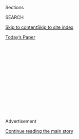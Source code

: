 <div id="app">

<div>

<div>

<div>

<div class="NYTAppHideMasthead css-1q2w90k e1suatyy0">

<div class="section css-ui9rw0 e1suatyy2">

<div class="css-eph4ug er09x8g0">

<div class="css-6n7j50">

</div>

<span class="css-1dv1kvn">Sections</span>

<div class="css-10488qs">

<span class="css-1dv1kvn">SEARCH</span>

</div>

[Skip to content](#site-content)[Skip to site
index](#site-index)

</div>

<div class="css-10698na e1huz5gh0">

</div>

</div>

<div id="masthead-bar-one" class="section hasLinks css-15hmgas e1csuq9d3">

<div class="css-uqyvli e1csuq9d0">

</div>

<div class="css-1uqjmks e1csuq9d1">

</div>

<div class="css-9e9ivx">

[](https://myaccount.nytimes3xbfgragh.onion/auth/login?response_type=cookie&client_id=vi)

</div>

<div class="css-1bvtpon e1csuq9d2">

[Today’s
Paper](https://www.nytimes3xbfgragh.onion/section/todayspaper)

</div>

</div>

</div>

</div>

<div data-aria-hidden="false">

<div id="site-content" data-role="main">

<div>

<div class="css-1aor85t" style="opacity:0.000000001;z-index:-1;visibility:hidden">

<div class="css-1hqnpie">

<div class="css-epjblv">

<span class="css-17xtcya">[Opinion](/section/opinion)</span><span class="css-x15j1o">|</span><span class="css-fwqvlz">When
New York City Was the Capital of American
Communism</span>

</div>

<div class="css-k008qs">

<div class="css-1iwv8en">

<span class="css-18z7m18"></span>

<div>

</div>

</div>

<span class="css-1n6z4y">https://nyti.ms/2gUUaz4</span>

<div class="css-1705lsu">

<div class="css-4xjgmj">

<div class="css-4skfbu" data-role="toolbar" data-aria-label="Social Media Share buttons, Save button, and Comments Panel with current comment count" data-testid="share-tools">

  - 
  - 
  - 
  - 
    
    <div class="css-6n7j50">
    
    </div>

  - 

</div>

</div>

</div>

</div>

</div>

</div>

<div id="NYT_TOP_BANNER_REGION" class="css-13pd83m">

</div>

<div id="top-wrapper" class="css-1sy8kpn">

<div id="top-slug" class="css-l9onyx">

Advertisement

</div>

[Continue reading the main
story](#after-top)

<div class="ad top-wrapper" style="text-align:center;height:100%;display:block;min-height:250px">

<div id="top" class="place-ad" data-position="top" data-size-key="top">

</div>

</div>

<div id="after-top">

</div>

</div>

<div id="sponsor-wrapper" class="css-1hyfx7x">

<div id="sponsor-slug" class="css-19vbshk">

Supported by

</div>

[Continue reading the main
story](#after-sponsor)

<div id="sponsor" class="ad sponsor-wrapper" style="text-align:center;height:100%;display:block">

</div>

<div id="after-sponsor">

</div>

</div>

<div class="css-v5btjw etb61u70">

<div class="css-v05ibm etb61u71">

[Opinion](/section/opinion)

</div>

</div>

[Red Century](/column/red-century "Red Century")

<div class="css-1vkm6nb ehdk2mb0">

# When New York City Was the Capital of American Communism

</div>

<div class="css-xt80pu e12qa4dv0">

<div class="css-18e8msd">

<div class="css-vp77d3 epjyd6m0">

<div class="css-1baulvz">

By <span class="css-1baulvz last-byline" itemprop="name">Maurice
Isserman</span>

</div>

</div>

  - Oct. 20,
    2017

  - 
    
    <div class="css-4xjgmj">
    
    <div class="css-d8bdto" data-role="toolbar" data-aria-label="Social Media Share buttons, Save button, and Comments Panel with current comment count" data-testid="share-tools">
    
      - 
      - 
      - 
      - 
        
        <div class="css-6n7j50">
        
        </div>
    
      - 
    
    </div>
    
    </div>

</div>

<div class="css-tk9fsr">

[阅读简体中文版](http://cn.nytimes3xbfgragh.onion/opinion/20171023/new-york-american-communism/ "Read in Simplified Chinese")[閱讀繁體中文版](http://cn.nytimes3xbfgragh.onion/opinion/20171023/new-york-american-communism/zh-hant/ "Read in Traditional Chinese")

</div>

</div>

<div class="css-79elbk" data-testid="photoviewer-wrapper">

<div class="css-z3e15g" data-testid="photoviewer-wrapper-hidden">

</div>

<div class="css-1a48zt4 ehw59r15" data-testid="photoviewer-children">

![<span class="css-16f3y1r e13ogyst0" data-aria-hidden="true">Communists
marching in the May Day parade in New York in
1935.</span><span class="css-cnj6d5 e1z0qqy90" itemprop="copyrightHolder"><span class="css-1ly73wi e1tej78p0">Credit...</span><span><span>Dick
Lewis/New York Daily News, via Getty
Images</span></span></span>](https://static01.graylady3jvrrxbe.onion/images/2017/10/21/opinion/21issermanSub/21issermanSub-articleLarge.jpg?quality=75&auto=webp&disable=upscale)

</div>

</div>

<div class="section meteredContent css-1r7ky0e" name="articleBody" itemprop="articleBody">

<div class="css-1fanzo5 StoryBodyCompanionColumn">

<div class="css-53u6y8">

The Brooklyn-born playwright and critic Lionel Abel, who cut his
political teeth in left-wing circles in Greenwich Village in the 1930s,
remarked in his memoirs that during the Depression years, New York City
“went to Russia and spent most of the decade there.” Leaving aside Mr.
Abel’s taste for the mordant, he had a point.

For a few decades — from the 1930s until Communism’s demise as an
effective political force in the 1950s — New York City was the one place
where American communists came close to enjoying the status of a mass
movement. Party members could live in a milieu where co-workers,
neighbors and the family dentist were fellow Communists; they bought
life insurance policies (excellent value for money) from
party-controlled fraternal organizations; they could even spend their
evenings out in night clubs run by Communist sympathizers (like the
ironically named Café Society on Sheridan Square in Greenwich Village, a
showcase for up-and-coming black performers like Billie Holliday).

What became the Communist Party U.S.A. (its name varied in the early
years) was founded in Chicago in 1919 and, following a period of
underground organization, opened its national headquarters in that city
in 1921. But the bulk of the movement’s members were in New York, and in
1927 Communist headquarters were shifted to a party-owned building in
Manhattan, at 35 East 12th Street, two blocks south of Union Square.
(The building still stands, although under new ownership, and in what
has evolved into a considerably less proletarian neighborhood than in
the old days.)

New York would remain the capital city of American Communism from then
on. Leading communists, including such figures as William Z. Foster and
Earl Browder, had their offices on the top floor of the 12th Street
building; accordingly, within the movement, it became the custom to
refer to party leadership as the “ninth floor.” (And, for some reason,
even in non- and anti-Communist left-wing circles, “the party” was
always understood to refer to the Communists, rather than any rival
organizations.)

</div>

</div>

<div class="css-1fanzo5 StoryBodyCompanionColumn">

<div class="css-53u6y8">

Immigrants, many of them of Eastern European Jewish background, provided
the main social base for the party in New York City in the 1920s: As
late as 1931, four-fifths of the Communists living in the city were
foreign-born.

Of course, immigrant radicalism was nothing new in New York. The
socialist leader Morris Hillquit, born in Riga, Latvia, won more than a
fifth of the votes cast in the 1917 mayoral election. Socialists
initially hailed the news of the Bolshevik Revolution, but many of them
— except for those who left to become Communists — came in time to
understand and oppose the Soviet regime’s abandonment of the left’s
traditional democratic and egalitarian ideals.

Neither of the two main rival left-wing parties, Socialists or
Communists, enjoyed much success in the 1920s. But with the onset of the
Great Depression, Socialists were poised once again to become the
dominant party on the left. In the 1932 presidential election, the
Socialist candidate, Norman Thomas, won almost nine times the votes that
the Communist candidate, Mr. Foster, received. (Neither of them had a
fraction of the support of the actual winner, Franklin D. Roosevelt.)

But the balance of power on the left was about to change, and nowhere
would that change make itself felt more dramatically than in New York.
With the Depression spiraling out of control in the early 1930s, the
Soviet Union began to be viewed in a new and more sympathetic light by
millions of people around the world, including many in the United
States. The “workers’ state” with its planned economy, viewed at a hazy
distance and with a lot of wishful thinking, seemed to offer a desirable
alternative to the cruel irrationality of a failed capitalist system,
with its mass unemployment and widespread social misery.

Marxism-Leninism, Communists proclaimed, was a science, whose practical
application by centralized and disciplined revolutionary parties in
Europe, the Americas and elsewhere, held the key to unifying the workers
of the world. Within a few years of the Nazi seizure of power in Germany
in 1933, Soviet leaders shifted their international strategy from
promoting world revolution to seeking anti-fascist alliances with
Western democratic powers. In the era of the “popular front,” as
American Communists stressed the need for anti-fascist unity, they began
to win grudging respect in labor and liberal circles, as useful allies
in the struggle for social change.

</div>

</div>

<div class="css-1fanzo5 StoryBodyCompanionColumn">

<div class="css-53u6y8">

Party members did their best to appear less threatening and less
foreign-inspired even as they still praised all things Soviet,
proclaiming that Communism was simply “20th-century Americanism.”
Communists also reached out to groups they had previously scorned, like
the New Deal Democrats, and to politicians they had previously
denounced, like Mayor Fiorello LaGuardia.

For a while, it worked. In cities around the country, from Detroit to
Seattle to Los Angeles, Communists began to play a visible and effective
role in politics, both local and national. But nowhere were they as
successful as in New York.

By 1938, the party counted 38,000 members in New York State, about half
its national membership, and most of those lived in New York City.
Communists were increasingly native-born (although many were the
children of immigrants). Party-organized mass meetings in the old
Madison Square Garden were packed with as many as 20,000 participants;
the annual May Day parades drew tens of thousands, too.

Some neighborhoods in New York could be likened to the “red belt”
surrounding Paris: Communist-organized cooperative parties on Allerton
Avenue in the Bronx were a strong base of party support, as were parts
of East Harlem, Brooklyn and the Lower East Side. In Harlem, the party’s
strong commitment to fighting racism (still quite rare, even on the
liberal left) helped it to attract the support of African-Americans
across the social spectrum, including some leading artists like actor
and singer Paul Robeson.

Communists were central to spreading the gospel of unionism from the
garment trades to a host of previously unorganized industries and
workplaces, as organizers and officials in the Transport Workers Union,
the National Maritime Union, the Teachers Union and the American
Newspaper Guild, among others. Ben Gold, the president of the Fur
Workers Union, was one of the few labor leaders in the United States who
openly avowed his Communist beliefs. A Communist candidate for the
presidency of the city’s board of aldermen received nearly 100,000 votes
in 1938; and during World War II, two open Communists, Peter V.
Cacchione of Brooklyn and Benjamin Davis of Harlem, held seats on the
City Council. At City College, Brooklyn College and Columbia University,
there were hundreds of members of the Young Communist League, and
thousands of students who joined Communist front groups like the
American Youth Congress.

In the end, the decade or so that New York City “spent” in Russia came
to nothing. The Communist Party’s ties to the Soviet Union, which forced
it into the role of apologist for the worst crimes of the Stalin regime,
from the Moscow Trials to the Nazi-Soviet Pact, limited its appeal even
at the height of its success. With the onset of the Cold War, and of a
second Red Scare more pervasive and longer-lasting than the original,
Communists found themselves persecuted and isolated.

</div>

</div>

<div class="css-1fanzo5 StoryBodyCompanionColumn">

<div class="css-53u6y8">

In 1956, with a hard core of 20,000 or so surviving members, the party
was dealt a fatal blow when the Soviet leader, Nikita Khrushchev,
delivered a “secret speech” to the 20th party congress in Moscow,
denouncing his predecessor, Stalin, as a bloody mass murderer. The
speech leaked. So did the disillusioned membership of the Communist
Party U.S.A., reduced to a few thousand members by 1958, and never
recovering much beyond that in decades to come. It did, however, survive
the collapse of its political inspiration, the Soviet experiment.

On the 100th anniversary of the Russian Revolution, the national
headquarters of the Communist Party U.S.A. remains in New York City, on
one floor of a party-owned building at 235 West 23rd Street. Party
members are apparently divided over whether to keep the building, which
generates considerable rent revenue, or make a killing on the real
estate market by selling it.

A very capitalist question, in the end, to preoccupy the remaining
comrades.

</div>

</div>

</div>

<div>

</div>

<div>

</div>

<div>

</div>

<div>

<div id="bottom-wrapper" class="css-1ede5it">

<div id="bottom-slug" class="css-l9onyx">

Advertisement

</div>

[Continue reading the main
story](#after-bottom)

<div id="bottom" class="ad bottom-wrapper" style="text-align:center;height:100%;display:block;min-height:90px">

</div>

<div id="after-bottom">

</div>

</div>

</div>

</div>

</div>

## Site Index

<div>

</div>

## Site Information Navigation

  - [© <span>2020</span> <span>The New York Times
    Company</span>](https://help.nytimes3xbfgragh.onion/hc/en-us/articles/115014792127-Copyright-notice)

<!-- end list -->

  - [NYTCo](https://www.nytco.com/)
  - [Contact
    Us](https://help.nytimes3xbfgragh.onion/hc/en-us/articles/115015385887-Contact-Us)
  - [Work with us](https://www.nytco.com/careers/)
  - [Advertise](https://nytmediakit.com/)
  - [T Brand Studio](http://www.tbrandstudio.com/)
  - [Your Ad
    Choices](https://www.nytimes3xbfgragh.onion/privacy/cookie-policy#how-do-i-manage-trackers)
  - [Privacy](https://www.nytimes3xbfgragh.onion/privacy)
  - [Terms of
    Service](https://help.nytimes3xbfgragh.onion/hc/en-us/articles/115014893428-Terms-of-service)
  - [Terms of
    Sale](https://help.nytimes3xbfgragh.onion/hc/en-us/articles/115014893968-Terms-of-sale)
  - [Site
    Map](https://spiderbites.nytimes3xbfgragh.onion)
  - [Help](https://help.nytimes3xbfgragh.onion/hc/en-us)
  - [Subscriptions](https://www.nytimes3xbfgragh.onion/subscription?campaignId=37WXW)

</div>

</div>

</div>

</div>
